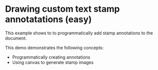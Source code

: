 # Drawing custom text stamp annotatations (easy)

This example shows to to programmatically add stamp annotations to the document.

This demo demonstrates the following concepts:

- Programmatically creating annotations
- Using canvas to generate stamp images